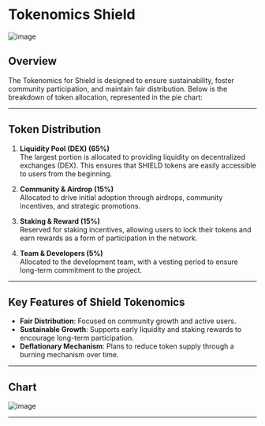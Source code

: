 
# **Tokenomics Shield**
![image](https://github.com/user-attachments/assets/c1cd927b-e35e-41ae-83c0-46e70b88325f)

## **Overview**
The Tokenomics for Shield is designed to ensure sustainability, foster community participation, and maintain fair distribution. Below is the breakdown of token allocation, represented in the pie chart:

---

## **Token Distribution**
1. **Liquidity Pool (DEX) (65%)**  
   The largest portion is allocated to providing liquidity on decentralized exchanges (DEX). This ensures that SHIELD tokens are easily accessible to users from the beginning.  

2. **Community & Airdrop (15%)**  
   Allocated to drive initial adoption through airdrops, community incentives, and strategic promotions.  

3. **Staking & Reward (15%)**  
   Reserved for staking incentives, allowing users to lock their tokens and earn rewards as a form of participation in the network.  

4. **Team & Developers (5%)**  
   Allocated to the development team, with a vesting period to ensure long-term commitment to the project.  

---

## **Key Features of Shield Tokenomics**
- **Fair Distribution**: Focused on community growth and active users.  
- **Sustainable Growth**: Supports early liquidity and staking rewards to encourage long-term participation.  
- **Deflationary Mechanism**: Plans to reduce token supply through a burning mechanism over time.  

---

## **Chart**
![image](https://github.com/user-attachments/assets/b9b67a76-35cc-41aa-b14b-7b7d3cd70768)


---

